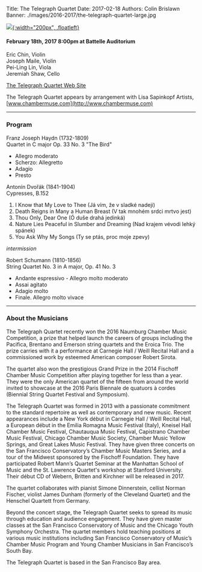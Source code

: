 Title: The Telegraph Quartet
Date: 2017-02-18
Authors: Colin Brislawn
Banner: ./images/2016-2017/the-telegraph-quartet-large.jpg

[![ ]({filename}/images/2016-2017/the-telegraph-quartet400.jpg){:width="200px", .floatleft}]({filename}./TelegraphQuartet.md)

#### February 18th, 2017 8:00pm at Battelle Auditorium

Eric Chin, Violin <br>
Joseph Maile, Violin <br>
Pei-Ling Lin, Viola <br>
Jeremiah Shaw, Cello


[The Telegraph Quartet Web Site](http://www.telegraphquartet.com/)

The Telegraph Quartet appears by arrangement with Lisa Sapinkopf Artists, [www.chambermuse.com](http://www.chambermuse.com)

---

### Program

Franz Joseph Haydn (1732-1809) <br>
Quartet in C major Op. 33 No. 3 "The Bird" <br>
 - Allegro moderato
 - Scherzo: Allegretto
 - Adagio
 - Presto

Antonín Dvořák (1841-1904) <br>
Cypresses, B.152 <br>
1. I Know that My Love to Thee (Já vím, že v sladké nadeji) <br>
2. Death Reigns in Many a Human Breast (V tak mnohém srdci mrtvo jest) <br>
9. Thou Only, Dear One (Ó duše drahá jedinká) <br>
11. Nature Lies Peaceful in Slumber and Dreaming (Nad krajem vévodi lehký spánek) <br>
12. You Ask Why My Songs (Ty se ptás, proc moje zpevy)

_intermission_

Robert Schumann (1810-1856) <br>
String Quartet No. 3 in A major, Op. 41 No. 3
 - Andante espressivo - Allegro molto moderato
 - Assai agitato
 - Adagio molto
 - Finale. Allegro molto vivace

---

### About the Musicians

The Telegraph Quartet recently won the 2016 Naumburg Chamber Music Competition, a prize that helped launch the careers of groups including the Pacifica, Brentano and Emerson string quartets and the Eroica Trio. The prize carries with it a performance at Carnegie Hall / Weill Recital Hall and a commissioned work by esteemed American composer Robert Sirota.

The quartet also won the prestigious Grand Prize in the 2014 Fischoff Chamber Music Competition after playing together for less than a year. They were the only American quartet of the fifteen from around the world invited to showcase at the 2016 Paris Biennale de quatuors à cordes (Biennial String Quartet Festival and Symposium). 

The Telegraph Quartet was formed in 2013 with a passionate commitment to the standard repertoire as well as contemporary and new music. Recent appearances include a New York début in Carnegie Hall / Weill Recital Hall, a European début in the Emilia Romagna Music Festival (Italy), Kneisel Hall Chamber Music Festival, Chautauqua Music Festival, Capistrano Chamber Music Festival, Chicago Chamber Music Society, Chamber Music Yellow Springs, and Great Lakes Music Festival. They have given three concerts on the San Francisco Conservatory’s Chamber Music Masters Series, and a tour of the Midwest sponsored by the Fischoff Foundation. They have participated Robert Mann’s Quartet Seminar at the Manhattan School of Music and the St. Lawrence Quartet's workshop at Stanford University. Their début CD of Webern, Britten and Kirchner will be released in 2017.

The quartet collaborates with pianist Simone Dinnerstein, cellist Norman Fischer, violist James Dunham (formerly of the Cleveland Quartet) and the Henschel Quartett from Germany.

Beyond the concert stage, the Telegraph Quartet seeks to spread its music through education and audience engagement. They have given master classes at the San Francisco Conservatory of Music and the Chicago Youth Symphony Orchestra. The quartet members hold teaching positions at various music institutions including San Francisco Conservatory of Music’s Chamber Music Program and Young Chamber Musicians in San Francisco’s South Bay.  

The Telegraph Quartet is based in the San Francisco Bay area.

